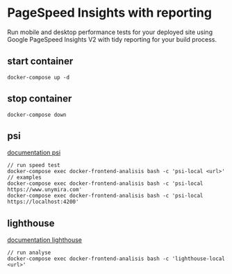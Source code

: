 # PageSpeed Insights with reporting
Run mobile and desktop performance tests for your deployed site using Google
PageSpeed Insights V2 with tidy reporting for your build process.

## start container

	docker-compose up -d

## stop container

	docker-compose down

## psi
[documentation psi](https://www.npmjs.com/package/psi)

	// run speed test
	docker-compose exec docker-frontend-analisis bash -c 'psi-local <url>'
	// examples
	docker-compose exec docker-frontend-analisis bash -c 'psi-local https://www.unymira.com'
	docker-compose exec docker-frontend-analisis bash -c 'psi-local https://localhost:4200'

## lighthouse
[documentation lighthouse](https://github.com/GoogleChrome/lighthouse)

	// run analyse
	docker-compose exec docker-frontend-analisis bash -c 'lighthouse-local <url>'
